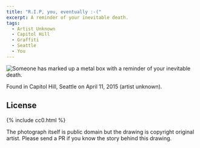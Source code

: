 ```yaml
---
title: "R.I.P, you, eventually :-("
excerpt: A reminder of your inevitable death.
tags:
  - Artist Unknown
  - Capitol Hill
  - Graffiti
  - Seattle
  - You
---
```


![Someone has marked up a metal box with a reminder of your inevitable death.](/assets/images/2015/2015-04-11-rip-you-eventually.jpg)

Found in Capitol Hill, Seattle on April 11, 2015 (artist unknown).

## License

{% include cc0.html %} 

The photograph itself is public domain but the drawing is copyright original artist. Please send a PR if you know the story behind this drawing.